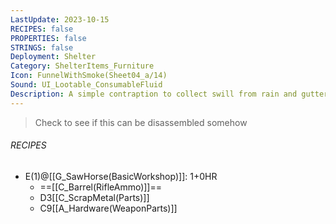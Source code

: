 ```yaml
---
LastUpdate: 2023-10-15
RECIPES: false
PROPERTIES: false
STRINGS: false
Deployment: Shelter
Category: ShelterItems_Furniture
Icon: FunnelWithSmoke(Sheet04_a/14)
Sound: UI_Lootable_ConsumableFluid
Description: A simple contraption to collect swill from rain and gutters while the weather lasts.
---
```


> Check to see if this can be disassembled somehow

###### RECIPES
- E(1)@[[G_SawHorse(BasicWorkshop)]]: 1+0HR
	- ==[[C_Barrel(RifleAmmo)]]==
	- D3[[C_ScrapMetal(Parts)]]
	- C9[[A_Hardware(WeaponParts)]]